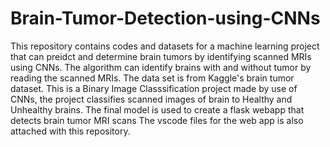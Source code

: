 # Brain-Tumor-Detection-using-CNNs

This repository contains codes and datasets for a machine learning project that can preidct and determine brain tumors by identifying scanned MRIs using CNNs. The algorithm can identify brains with and without tumor by reading the scanned MRIs. The data set is from Kaggle's brain tumor dataset. 
This is a Binary Image Classsification project made by use of CNNs, the project classifies scanned images of brain to Healthy and Unhealthy brains.
The final model is used to create a flask webapp that detects brain tumor MRI scans
The vscode files for the web app is also attached with this repository.

